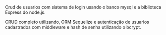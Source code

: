 Crud de usuarios com siatema de login usando o banco mysql e a biblioteca Express do node.js.

CRUD completo utilizando, ORM Sequelize e autenticação de usuarios cadastrados com middleware e hash de senha utilizando o bcrypt.
